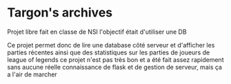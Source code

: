# Targon's archives 

Projet libre fait en classe de NSI
l'objectif était d'utiliser une DB

Ce projet permet donc de lire une database côté serveur et d'afficher les parties récentes ainsi que des statistiques sur les parties de joueurs de league of legends
ce projet n'est pas très bon et a été fait assez rapidement sans aucune réelle connaissance de flask et de gestion de serveur, mais ça a l'air de marcher
